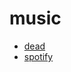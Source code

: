 # music

- [dead](https://archive.org/details/fav-jpmor)
- [spotify](https://open.spotify.com/user/jayman386)
